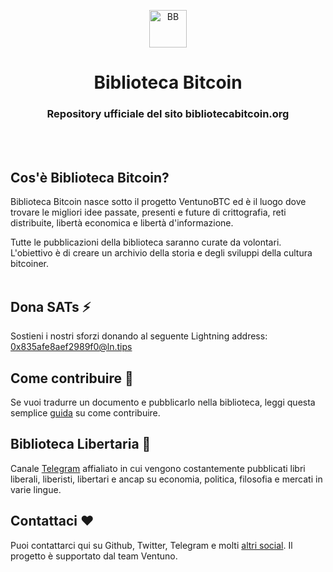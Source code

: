 <p align="center">
  <a href="https://bibliotecabitcoin.org/">
    <img alt="BB" src="https://bibliotecabitcoin.org/favicon.ico" width="60">
  </a>
</p>

<h1 align="center">
  Biblioteca Bitcoin
</h1>

<h3 align="center">
  Repository ufficiale del sito bibliotecabitcoin.org
</h3><br><br>

## Cos'è Biblioteca Bitcoin?

Biblioteca Bitcoin nasce sotto il progetto VentunoBTC ed è il luogo dove trovare le migliori idee passate, presenti e future di crittografia, reti distribuite, libertà economica e libertà d'informazione.

Tutte le pubblicazioni della biblioteca saranno curate da volontari. L'obiettivo è di creare un archivio della storia e degli sviluppi della cultura bitcoiner.<br><br>

## Dona SATs ⚡️

Sostieni i nostri sforzi donando al seguente Lightning address: 0x835afe8aef2989f0@ln.tips


## Come contribuire 🤝

Se vuoi tradurre un documento e pubblicarlo nella biblioteca, leggi questa semplice <a href="https://github.com/ventunobtc/bibliotecabitcoin/blob/master/HOW_HELP.md">guida</a> su come contribuire.


## Biblioteca Libertaria 🗽

Canale [Telegram](https://t.me/librilibertari) affialiato in cui vengono costantemente pubblicati libri liberali, liberisti, libertari e ancap su economia, politica, filosofia e mercati in varie lingue.


## Contattaci ❤️

Puoi contattarci qui su Github, Twitter, Telegram e molti [altri social](https://linktr.ee/ventunobtc). Il progetto è supportato dal team Ventuno.

